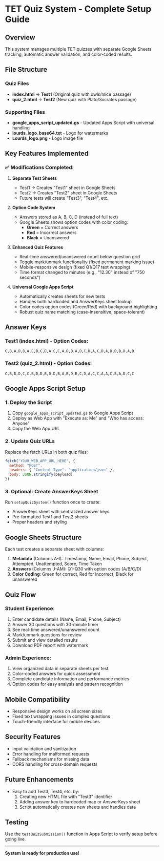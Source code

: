 # TET Quiz System - Complete Setup Guide

## Overview
This system manages multiple TET quizzes with separate Google Sheets tracking, automatic answer validation, and color-coded results.

## File Structure

### Quiz Files
- **index.html** → **Test1** (Original quiz with owls/mice passage)
- **quiz_2.html** → **Test2** (New quiz with Plato/Socrates passage)

### Supporting Files
- **google_apps_script_updated.gs** - Updated Apps Script with universal handling
- **lourds_logo_base64.txt** - Logo for watermarks
- **Lourds_logo.png** - Logo image file

## Key Features Implemented

### ✅ Modifications Completed:

1. **Separate Test Sheets**
   - Test1 → Creates "Test1" sheet in Google Sheets
   - Test2 → Creates "Test2" sheet in Google Sheets
   - Future tests will create "Test3", "Test4", etc.

2. **Option Code System**
   - Answers stored as A, B, C, D (instead of full text)
   - Google Sheets shows option codes with color coding:
     - **Green** = Correct answers
     - **Red** = Incorrect answers
     - **Black** = Unanswered

3. **Enhanced Quiz Features**
   - Real-time answered/unanswered count below question grid
   - Toggle mark/unmark functionality (fixed permanent marking issue)
   - Mobile-responsive design (fixed Q1/Q17 text wrapping)
   - Time format changed to minutes (e.g., "12.30" instead of "750 seconds")

4. **Universal Google Apps Script**
   - Automatically creates sheets for new tests
   - Handles both hardcoded and AnswerKeys sheet lookup
   - Color codes option codes (Green/Red) with background highlighting
   - Robust quiz name matching (case-insensitive, space-tolerant)

## Answer Keys

### Test1 (index.html) - Option Codes:
```
C,B,A,D,B,A,C,B,C,D,A,C,C,A,D,B,A,D,C,D,A,C,D,A,B,D,B,D,A,B
```

### Test2 (quiz_2.html) - Option Codes:
```
C,B,D,D,C,C,B,D,D,B,D,D,B,A,B,D,B,C,D,A,C,C,A,A,C,B,A,D,C,C
```

## Google Apps Script Setup

### 1. Deploy the Script
1. Copy `google_apps_script_updated.gs` to Google Apps Script
2. Deploy as Web App with "Execute as: Me" and "Who has access: Anyone"
3. Copy the Web App URL

### 2. Update Quiz URLs
Replace the fetch URLs in both quiz files:
```javascript
fetch("YOUR_WEB_APP_URL_HERE", {
  method: "POST",
  headers: { "Content-Type": "application/json" },
  body: JSON.stringify(payload)
})
```

### 3. Optional: Create AnswerKeys Sheet
Run `setupQuizSystem()` function once to create:
- AnswerKeys sheet with centralized answer keys
- Pre-formatted Test1 and Test2 sheets
- Proper headers and styling

## Google Sheets Structure

Each test creates a separate sheet with columns:
1. **Metadata** (Columns A-I): Timestamp, Name, Email, Phone, Subject, Attempted, Unattempted, Score, Time Taken
2. **Answers** (Columns J-AM): Q1-Q30 with option codes (A/B/C/D)
3. **Color Coding**: Green for correct, Red for incorrect, Black for unanswered

## Quiz Flow

### Student Experience:
1. Enter candidate details (Name, Email, Phone, Subject)
2. Answer 30 questions with 30-minute timer
3. See real-time answered/unanswered count
4. Mark/unmark questions for review
5. Submit and view detailed results
6. Download PDF report with watermark

### Admin Experience:
1. View organized data in separate sheets per test
2. Color-coded answers for quick assessment
3. Complete candidate information and performance metrics
4. Option codes for easy analysis and pattern recognition

## Mobile Compatibility
- Responsive design works on all screen sizes
- Fixed text wrapping issues in complex questions
- Touch-friendly interface for mobile devices

## Security Features
- Input validation and sanitization
- Error handling for malformed requests
- Fallback mechanisms for missing data
- CORS handling for cross-domain requests

## Future Enhancements
- Easy to add Test3, Test4, etc. by:
  1. Creating new HTML file with "Test3" identifier
  2. Adding answer key to hardcoded map or AnswerKeys sheet
  3. Script automatically creates new sheets and handles data

## Testing
Use the `testQuizSubmission()` function in Apps Script to verify setup before going live.

---

**System is ready for production use!**